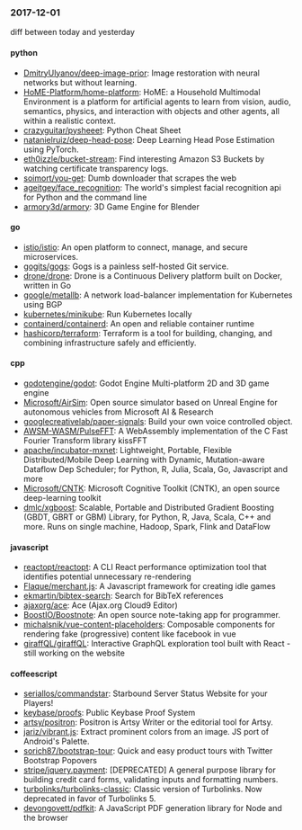 ### 2017-12-01
diff between today and yesterday

#### python
* [DmitryUlyanov/deep-image-prior](https://github.com/DmitryUlyanov/deep-image-prior): Image restoration with neural networks but without learning.
* [HoME-Platform/home-platform](https://github.com/HoME-Platform/home-platform): HoME: a Household Multimodal Environment is a platform for artificial agents to learn from vision, audio, semantics, physics, and interaction with objects and other agents, all within a realistic context.
* [crazyguitar/pysheeet](https://github.com/crazyguitar/pysheeet): Python Cheat Sheet
* [natanielruiz/deep-head-pose](https://github.com/natanielruiz/deep-head-pose):  Deep Learning Head Pose Estimation using PyTorch.
* [eth0izzle/bucket-stream](https://github.com/eth0izzle/bucket-stream): Find interesting Amazon S3 Buckets by watching certificate transparency logs.
* [soimort/you-get](https://github.com/soimort/you-get):  Dumb downloader that scrapes the web
* [ageitgey/face_recognition](https://github.com/ageitgey/face_recognition): The world's simplest facial recognition api for Python and the command line
* [armory3d/armory](https://github.com/armory3d/armory): 3D Game Engine for Blender

#### go
* [istio/istio](https://github.com/istio/istio): An open platform to connect, manage, and secure microservices.
* [gogits/gogs](https://github.com/gogits/gogs): Gogs is a painless self-hosted Git service.
* [drone/drone](https://github.com/drone/drone): Drone is a Continuous Delivery platform built on Docker, written in Go
* [google/metallb](https://github.com/google/metallb): A network load-balancer implementation for Kubernetes using BGP
* [kubernetes/minikube](https://github.com/kubernetes/minikube): Run Kubernetes locally
* [containerd/containerd](https://github.com/containerd/containerd): An open and reliable container runtime
* [hashicorp/terraform](https://github.com/hashicorp/terraform): Terraform is a tool for building, changing, and combining infrastructure safely and efficiently.

#### cpp
* [godotengine/godot](https://github.com/godotengine/godot): Godot Engine  Multi-platform 2D and 3D game engine
* [Microsoft/AirSim](https://github.com/Microsoft/AirSim): Open source simulator based on Unreal Engine for autonomous vehicles from Microsoft AI & Research
* [googlecreativelab/paper-signals](https://github.com/googlecreativelab/paper-signals): Build your own voice controlled object.
* [AWSM-WASM/PulseFFT](https://github.com/AWSM-WASM/PulseFFT): A WebAssembly implementation of the C Fast Fourier Transform library kissFFT
* [apache/incubator-mxnet](https://github.com/apache/incubator-mxnet): Lightweight, Portable, Flexible Distributed/Mobile Deep Learning with Dynamic, Mutation-aware Dataflow Dep Scheduler; for Python, R, Julia, Scala, Go, Javascript and more
* [Microsoft/CNTK](https://github.com/Microsoft/CNTK): Microsoft Cognitive Toolkit (CNTK), an open source deep-learning toolkit
* [dmlc/xgboost](https://github.com/dmlc/xgboost): Scalable, Portable and Distributed Gradient Boosting (GBDT, GBRT or GBM) Library, for Python, R, Java, Scala, C++ and more. Runs on single machine, Hadoop, Spark, Flink and DataFlow

#### javascript
* [reactopt/reactopt](https://github.com/reactopt/reactopt): A CLI React performance optimization tool that identifies potential unnecessary re-rendering
* [Flaque/merchant.js](https://github.com/Flaque/merchant.js): A Javascript framework for creating idle games
* [ekmartin/bibtex-search](https://github.com/ekmartin/bibtex-search): Search for BibTeX references
* [ajaxorg/ace](https://github.com/ajaxorg/ace): Ace (Ajax.org Cloud9 Editor)
* [BoostIO/Boostnote](https://github.com/BoostIO/Boostnote): An open source note-taking app for programmer.
* [michalsnik/vue-content-placeholders](https://github.com/michalsnik/vue-content-placeholders): Composable components for rendering fake (progressive) content like facebook in vue
* [giraffQL/giraffQL](https://github.com/giraffQL/giraffQL): Interactive GraphQL exploration tool built with React - still working on the website

#### coffeescript
* [seriallos/commandstar](https://github.com/seriallos/commandstar): Starbound Server Status Website for your Players!
* [keybase/proofs](https://github.com/keybase/proofs): Public Keybase Proof System
* [artsy/positron](https://github.com/artsy/positron): Positron is Artsy Writer or the editorial tool for Artsy.
* [jariz/vibrant.js](https://github.com/jariz/vibrant.js): Extract prominent colors from an image. JS port of Android's Palette.
* [sorich87/bootstrap-tour](https://github.com/sorich87/bootstrap-tour): Quick and easy product tours with Twitter Bootstrap Popovers
* [stripe/jquery.payment](https://github.com/stripe/jquery.payment): [DEPRECATED] A general purpose library for building credit card forms, validating inputs and formatting numbers.
* [turbolinks/turbolinks-classic](https://github.com/turbolinks/turbolinks-classic): Classic version of Turbolinks. Now deprecated in favor of Turbolinks 5.
* [devongovett/pdfkit](https://github.com/devongovett/pdfkit): A JavaScript PDF generation library for Node and the browser
